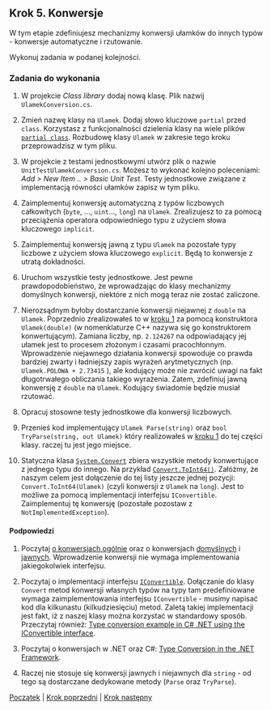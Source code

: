 ## Krok 5. Konwersje

W tym etapie zdefiniujesz mechanizmy konwersji ułamków do innych typów - konwersje automatyczne i rzutowanie.

Wykonuj zadania w podanej kolejności.

### Zadania do wykonania

1. W projekcie _Class library_ dodaj nową klasę. Plik nazwij `UlamekConversion.cs`.

2. Zmień nazwę klasy na `Ulamek`. Dodaj słowo kluczowe `partial` przed `class`. Korzystasz z funkcjonalności dzielenia klasy na wiele plików [`partial class`](https://docs.microsoft.com/en-us/dotnet/csharp/programming-guide/classes-and-structs/partial-classes-and-methods). Rozbudowę klasy `Ulamek` w zakresie tego kroku przeprowadzisz w tym pliku.

3. W projekcie z testami jednostkowymi utwórz plik o nazwie `UnitTestUlamekConversion.cs`. Możesz to wykonać kolejno poleceniami: *Add > New Item .. > Basic Unit Test*. Testy jednostkowe związane z implementacją równości ułamków zapisz w tym pliku.

4. Zaimplementuj konwersję automatyczną z typów liczbowych całkowitych (`byte`, ..., `uint`..., `long`) na `Ulamek`. Zrealizujesz to za pomocą przeciążenia operatora odpowiedniego typu z użyciem słowa kluczowego `implicit`.

5. Zaimplementuj konwersję jawną z typu `Ulamek` na pozostałe typy liczbowe z użyciem słowa kluczowego `explicit`. Będą to konwersje z utratą dokładności.

6. Uruchom wszystkie testy jednostkowe. Jest pewne prawdopodobieństwo, że wprowadzając do klasy mechanizmy domyślnych konwersji, niektóre z nich mogą teraz nie zostać zaliczone.

7. Nierozsądnym byłoby dostarczanie konwersji niejawnej z `double` na `Ulamek`. Poprzednio zrealizowałeś to w [kroku 1](step01.md) za pomocą konstruktora `Ulamek(double)` (w nomenklaturze C++ nazywa się go konstruktorem konwertującym). Zamiana liczby, np. `2.124267` na odpowiadający jej ułamek jest to procesem złożonym i czasami pracochłonnym. Wprowadzenie niejawnego działania konwersji spowoduje co prawda bardziej zwarty i ładniejszy zapis wyrażeń arytmetycznych (np. `Ulamek.POLOWA + 2.73415` ), ale kodujący może nie zwrócić uwagi na fakt długotrwałego obliczania takiego wyrażenia. Zatem, zdefiniuj jawną konwersję z `double` na `Ulamek`. Kodujący świadomie będzie musiał rzutować.

8. Opracuj stosowne testy jednostkowe dla konwersji liczbowych.

9. Przenieś kod implementujący `Ulamek Parse(string)` oraz `bool TryParse(string, out Ulamek)` który realizowałeś w [kroku 1](step01.md) do tej części klasy. raczej tu jest jego miejsce.

10. Statyczna klasa [`System.Convert`](https://docs.microsoft.com/en-us/dotnet/api/system.convert?view=netstandard-2.0) zbiera wszystkie metody konwertujące z jednego typu do innego. Na przykład [`Convert.ToInt64()`](https://docs.microsoft.com/en-us/dotnet/api/system.convert.toint64?view=netstandard-2.0). Załóżmy, że naszym celem jest dołączenie do tej listy jeszcze jednej pozycji: `Convert.ToInt64(Ulamek)` (czyli konwersji z `Ulamek` na `long`). Jest to możliwe za pomocą implementacji interfejsu `IConvertible`. Zaimplementuj tę konwersję (pozostałe pozostaw z `NotImplementedException`).

#### Podpowiedzi

1. Poczytaj [o konwersjach ogólnie](https://docs.microsoft.com/en-US/dotnet/csharp/programming-guide/statements-expressions-operators/using-conversion-operators) oraz o konwersjach [domyślnych](https://docs.microsoft.com/en-US/dotnet/csharp/language-reference/keywords/implicit) i [jawnych](https://docs.microsoft.com/en-US/dotnet/csharp/language-reference/keywords/explicit). Wprowadzenie konwersji nie wymaga implementowania jakiegokolwiek interfejsu.

2. Poczytaj o implementacji interfejsu [`IConvertible`](https://docs.microsoft.com/en-Us/dotnet/api/system.iconvertible?view=netstandard-2.0). Dołączanie do klasy `Convert` metod konwersji własnych typów na typy tam predefiniowane wymaga zaimplementowania interfejsu `IConvertible` -  musimy napisać kod dla kilkunastu (kilkudziesięciu) metod. Zaletą takiej implementacji jest fakt, iż z naszej klasy można korzystać w standardowy sposób. Przeczytaj również: [Type conversion example in C# .NET using the IConvertible interface](https://dotnetcodr.com/2015/04/22/type-conversion-example-in-c-net-using-the-iconvertible-interface/).

3. Poczytaj o konwersjach w .NET oraz C#: [Type Conversion in the .NET Framework](https://docs.microsoft.com/en-us/dotnet/standard/base-types/type-conversion?view=netframework-4.8).

4. Raczej nie stosuje się konwersji jawnych i niejawnych dla `string` - od tego są dostarczane dedykowane metody (`Parse` oraz `TryParse`).

[Początek](README.md) | [Krok poprzedni](step04.md) | [Krok następny](step06.md)